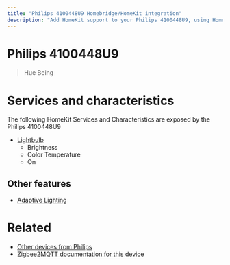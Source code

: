 ```yaml
---
title: "Philips 4100448U9 Homebridge/HomeKit integration"
description: "Add HomeKit support to your Philips 4100448U9, using Homebridge, Zigbee2MQTT and homebridge-z2m."
---
```

<!---
This file has been GENERATED using src/docgen/docgen.ts
DO NOT EDIT THIS FILE MANUALLY!
-->
# Philips 4100448U9
> Hue Being


# Services and characteristics
The following HomeKit Services and Characteristics are exposed by
the Philips 4100448U9

* [Lightbulb](../../light.md)
  * Brightness
  * Color Temperature
  * On


## Other features
* [Adaptive Lighting](../../light.md)


# Related
* [Other devices from Philips](../index.md#philips)
* [Zigbee2MQTT documentation for this device](https://www.zigbee2mqtt.io/devices/4100448U9.html)